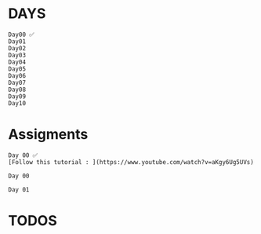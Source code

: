 # DAYS
    Day00 ✅
    Day01
    Day02
    Day03
    Day04
    Day05
    Day06
    Day07
    Day08
    Day09
    Day10

# Assigments
    Day 00 ✅
    [Follow this tutorial : ](https://www.youtube.com/watch?v=aKgy6Ug5UVs)

    Day 00

    Day 01

# TODOS
    